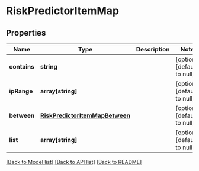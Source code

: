 # RiskPredictorItemMap

## Properties
Name | Type | Description | Notes
------------ | ------------- | ------------- | -------------
**contains** | **string** |  | [optional] [default to null]
**ipRange** | **array[string]** |  | [optional] [default to null]
**between** | [**RiskPredictorItemMapBetween**](RiskPredictorItemMapBetween.md) |  | [optional] [default to null]
**list** | **array[string]** |  | [optional] [default to null]

[[Back to Model list]](../README.md#documentation-for-models) [[Back to API list]](../README.md#documentation-for-api-endpoints) [[Back to README]](../README.md)


